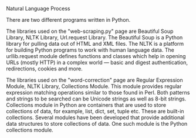 Natural Language Process

There are two different programs written in Python.

The libraries used on the "web-scraping.py" page are Beautiful Soup Library, NLTK Library, Url.request Library.
The Beautiful Soup is a Python library for pulling data out of HTML and XML files. The NLTK is a  platform for building Python programs to work with human language data. The urllib.request module defines functions and classes which help in opening URLs (mostly HTTP) in a complex world — basic and digest authentication, redirections, cookies and more.

The libraries used on the "word-correction" page are Regular Expression Module, NLTK Library, Collections Module. This module provides regular expression matching operations similar to those found in Perl. Both patterns and strings to be searched can be Unicode strings as well as 8-bit strings. Collections module in Python are containers that are used to store collections of data, for example, list, dict, set, tuple etc. These are built-in collections. Several modules have been developed that provide additional data structures to store collections of data. One such module is the Python collections module.

